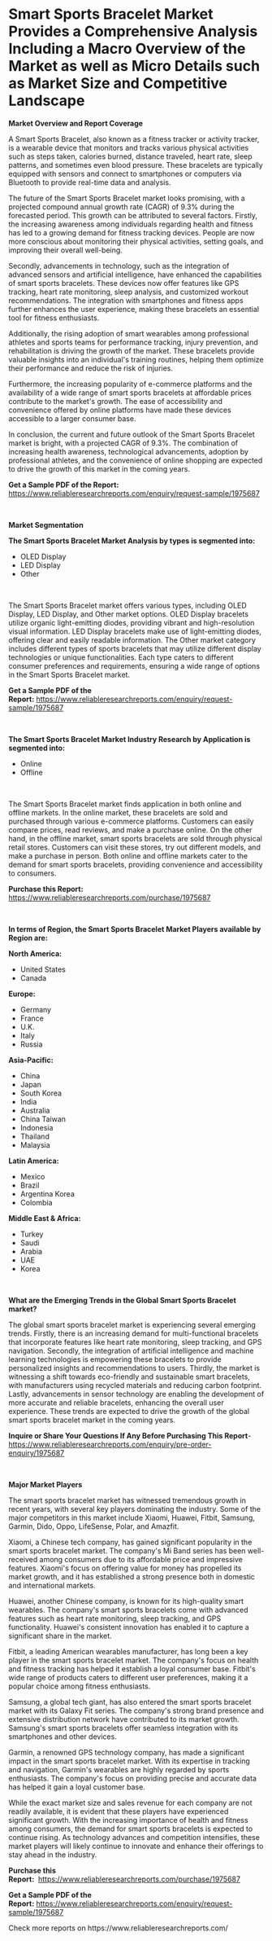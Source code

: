 <p><h1>Smart Sports Bracelet Market Provides a Comprehensive Analysis Including a Macro Overview of the Market as well as Micro Details such as Market Size and Competitive Landscape</h1></p><p><strong>Market Overview and Report Coverage</strong></p>
<p><p>A Smart Sports Bracelet, also known as a fitness tracker or activity tracker, is a wearable device that monitors and tracks various physical activities such as steps taken, calories burned, distance traveled, heart rate, sleep patterns, and sometimes even blood pressure. These bracelets are typically equipped with sensors and connect to smartphones or computers via Bluetooth to provide real-time data and analysis.</p><p>The future of the Smart Sports Bracelet market looks promising, with a projected compound annual growth rate (CAGR) of 9.3% during the forecasted period. This growth can be attributed to several factors. Firstly, the increasing awareness among individuals regarding health and fitness has led to a growing demand for fitness tracking devices. People are now more conscious about monitoring their physical activities, setting goals, and improving their overall well-being.</p><p>Secondly, advancements in technology, such as the integration of advanced sensors and artificial intelligence, have enhanced the capabilities of smart sports bracelets. These devices now offer features like GPS tracking, heart rate monitoring, sleep analysis, and customized workout recommendations. The integration with smartphones and fitness apps further enhances the user experience, making these bracelets an essential tool for fitness enthusiasts.</p><p>Additionally, the rising adoption of smart wearables among professional athletes and sports teams for performance tracking, injury prevention, and rehabilitation is driving the growth of the market. These bracelets provide valuable insights into an individual's training routines, helping them optimize their performance and reduce the risk of injuries.</p><p>Furthermore, the increasing popularity of e-commerce platforms and the availability of a wide range of smart sports bracelets at affordable prices contribute to the market's growth. The ease of accessibility and convenience offered by online platforms have made these devices accessible to a larger consumer base.</p><p>In conclusion, the current and future outlook of the Smart Sports Bracelet market is bright, with a projected CAGR of 9.3%. The combination of increasing health awareness, technological advancements, adoption by professional athletes, and the convenience of online shopping are expected to drive the growth of this market in the coming years.</p></p>
<p><strong>Get a Sample PDF of the Report:</strong> <a href="https://www.reliableresearchreports.com/enquiry/request-sample/1975687">https://www.reliableresearchreports.com/enquiry/request-sample/1975687</a></p>
<p>&nbsp;</p>
<p><strong>Market Segmentation</strong></p>
<p><strong>The Smart Sports Bracelet Market Analysis by types is segmented into:</strong></p>
<p><ul><li>OLED Display</li><li>LED Display</li><li>Other</li></ul></p>
<p>&nbsp;</p>
<p><p>The Smart Sports Bracelet market offers various types, including OLED Display, LED Display, and Other market options. OLED Display bracelets utilize organic light-emitting diodes, providing vibrant and high-resolution visual information. LED Display bracelets make use of light-emitting diodes, offering clear and easily readable information. The Other market category includes different types of sports bracelets that may utilize different display technologies or unique functionalities. Each type caters to different consumer preferences and requirements, ensuring a wide range of options in the Smart Sports Bracelet market.</p></p>
<p><strong>Get a Sample PDF of the Report:</strong>&nbsp;<a href="https://www.reliableresearchreports.com/enquiry/request-sample/1975687">https://www.reliableresearchreports.com/enquiry/request-sample/1975687</a></p>
<p>&nbsp;</p>
<p><strong>The Smart Sports Bracelet Market Industry Research by Application is segmented into:</strong></p>
<p><ul><li>Online</li><li>Offline</li></ul></p>
<p>&nbsp;</p>
<p><p>The Smart Sports Bracelet market finds application in both online and offline markets. In the online market, these bracelets are sold and purchased through various e-commerce platforms. Customers can easily compare prices, read reviews, and make a purchase online. On the other hand, in the offline market, smart sports bracelets are sold through physical retail stores. Customers can visit these stores, try out different models, and make a purchase in person. Both online and offline markets cater to the demand for smart sports bracelets, providing convenience and accessibility to consumers.</p></p>
<p><strong>Purchase this Report:</strong>&nbsp; <a href="https://www.reliableresearchreports.com/purchase/1975687">https://www.reliableresearchreports.com/purchase/1975687</a></p>
<p>&nbsp;</p>
<p><strong>In terms of Region, the Smart Sports Bracelet Market Players available by Region are:</strong></p>
<p>
    <p> <strong> North America: </strong>
        <ul>
            <li>United States</li>
            <li>Canada</li>
        </ul>
        </p> 
    <p> <strong> Europe: </strong>
        <ul>
            <li>Germany</li>
            <li>France</li>
            <li>U.K.</li>
            <li>Italy</li>
            <li>Russia</li>
        </ul>
        </p> 
    <p> <strong> Asia-Pacific: </strong>
        <ul>
            <li>China</li>
            <li>Japan</li>
            <li>South Korea</li>
            <li>India</li>
            <li>Australia</li>
            <li>China Taiwan</li>
            <li>Indonesia</li>
            <li>Thailand</li>
            <li>Malaysia</li>
        </ul>
        </p> 
    <p> <strong> Latin America: </strong>
        <ul>
            <li>Mexico</li>
            <li>Brazil</li>
            <li>Argentina Korea</li>
            <li>Colombia</li>
        </ul>
        </p> 
    <p> <strong> Middle East & Africa: </strong>
        <ul>
            <li>Turkey</li>
            <li>Saudi</li>
            <li>Arabia</li>
            <li>UAE</li>
            <li>Korea</li>
        </ul>
    </p>
    </p>
<p>&nbsp;</p>
<p><strong>What are the Emerging Trends in the Global Smart Sports Bracelet market?</strong></p>
<p><p>The global smart sports bracelet market is experiencing several emerging trends. Firstly, there is an increasing demand for multi-functional bracelets that incorporate features like heart rate monitoring, sleep tracking, and GPS navigation. Secondly, the integration of artificial intelligence and machine learning technologies is empowering these bracelets to provide personalized insights and recommendations to users. Thirdly, the market is witnessing a shift towards eco-friendly and sustainable smart bracelets, with manufacturers using recycled materials and reducing carbon footprint. Lastly, advancements in sensor technology are enabling the development of more accurate and reliable bracelets, enhancing the overall user experience. These trends are expected to drive the growth of the global smart sports bracelet market in the coming years.</p></p>
<p><strong>Inquire or Share Your Questions If Any Before Purchasing This Report</strong>- <a href="https://www.reliableresearchreports.com/enquiry/pre-order-enquiry/1975687">https://www.reliableresearchreports.com/enquiry/pre-order-enquiry/1975687</a></p>
<p>&nbsp;</p>
<p><strong>Major Market Players</strong></p>
<p><p>The smart sports bracelet market has witnessed tremendous growth in recent years, with several key players dominating the industry. Some of the major competitors in this market include Xiaomi, Huawei, Fitbit, Samsung, Garmin, Dido, Oppo, LifeSense, Polar, and Amazfit.</p><p>Xiaomi, a Chinese tech company, has gained significant popularity in the smart sports bracelet market. The company's Mi Band series has been well-received among consumers due to its affordable price and impressive features. Xiaomi's focus on offering value for money has propelled its market growth, and it has established a strong presence both in domestic and international markets.</p><p>Huawei, another Chinese company, is known for its high-quality smart wearables. The company's smart sports bracelets come with advanced features such as heart rate monitoring, sleep tracking, and GPS functionality. Huawei's consistent innovation has enabled it to capture a significant share in the market.</p><p>Fitbit, a leading American wearables manufacturer, has long been a key player in the smart sports bracelet market. The company's focus on health and fitness tracking has helped it establish a loyal consumer base. Fitbit's wide range of products caters to different user preferences, making it a popular choice among fitness enthusiasts.</p><p>Samsung, a global tech giant, has also entered the smart sports bracelet market with its Galaxy Fit series. The company's strong brand presence and extensive distribution network have contributed to its market growth. Samsung's smart sports bracelets offer seamless integration with its smartphones and other devices.</p><p>Garmin, a renowned GPS technology company, has made a significant impact in the smart sports bracelet market. With its expertise in tracking and navigation, Garmin's wearables are highly regarded by sports enthusiasts. The company's focus on providing precise and accurate data has helped it gain a loyal customer base.</p><p>While the exact market size and sales revenue for each company are not readily available, it is evident that these players have experienced significant growth. With the increasing importance of health and fitness among consumers, the demand for smart sports bracelets is expected to continue rising. As technology advances and competition intensifies, these market players will likely continue to innovate and enhance their offerings to stay ahead in the industry.</p></p>
<p><strong>Purchase this Report:</strong>&nbsp;&nbsp;<a href="https://www.reliableresearchreports.com/purchase/1975687">https://www.reliableresearchreports.com/purchase/1975687</a></p>
<p></p>
<p><strong>Get a Sample PDF of the Report:</strong>&nbsp;<a href="https://www.reliableresearchreports.com/enquiry/request-sample/1975687">https://www.reliableresearchreports.com/enquiry/request-sample/1975687</a></p>
<p>Check more reports on https://www.reliableresearchreports.com/</p>